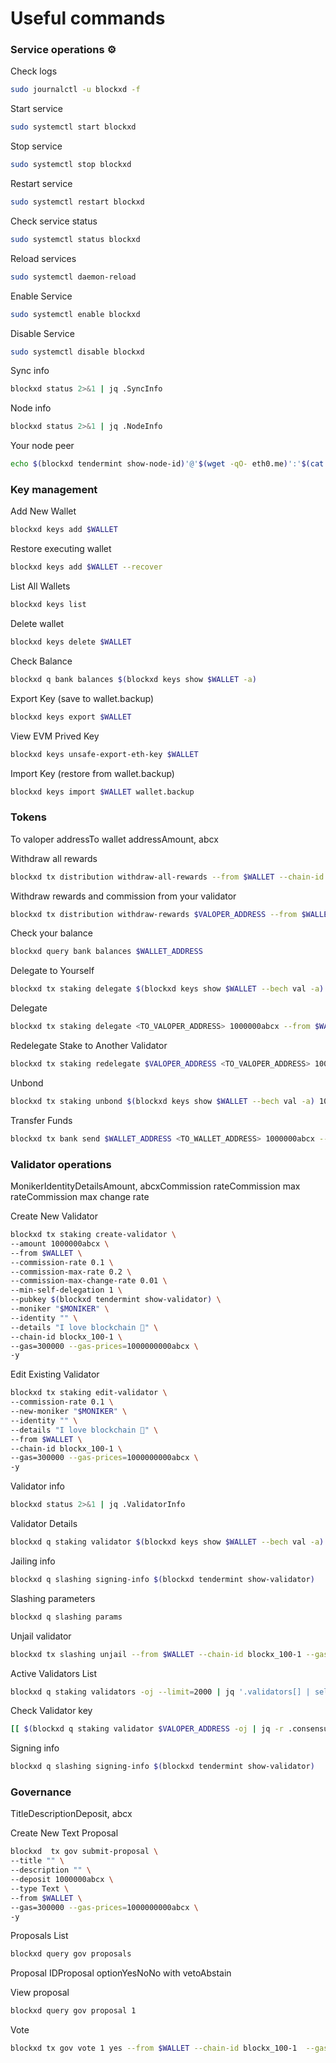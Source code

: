 # Useful commands

### Service operations ⚙️ <a href="#service-operations" id="service-operations"></a>

Check logs

```bash
sudo journalctl -u blockxd -f
```

Start service

```bash
sudo systemctl start blockxd
```

Stop service

```bash
sudo systemctl stop blockxd
```

Restart service

```bash
sudo systemctl restart blockxd
```

Check service status

```bash
sudo systemctl status blockxd
```

Reload services

```bash
sudo systemctl daemon-reload
```

Enable Service

```bash
sudo systemctl enable blockxd
```

Disable Service

```bash
sudo systemctl disable blockxd
```

Sync info

```bash
blockxd status 2>&1 | jq .SyncInfo
```

Node info

```bash
blockxd status 2>&1 | jq .NodeInfo
```

Your node peer

```bash
echo $(blockxd tendermint show-node-id)'@'$(wget -qO- eth0.me)':'$(cat $HOME/.blockxd/config/config.toml | sed -n '/Address to listen for incoming connection/{n;p;}' | sed 's/.*://; s/".*//')
```

### Key management <a href="#key-management" id="key-management"></a>

Add New Wallet

```bash
blockxd keys add $WALLET
```

Restore executing wallet

```bash
blockxd keys add $WALLET --recover
```

List All Wallets

```bash
blockxd keys list
```

Delete wallet

```bash
blockxd keys delete $WALLET
```

Check Balance

```bash
blockxd q bank balances $(blockxd keys show $WALLET -a)
```

Export Key (save to wallet.backup)

```bash
blockxd keys export $WALLET
```

View EVM Prived Key

```bash
blockxd keys unsafe-export-eth-key $WALLET
```

Import Key (restore from wallet.backup)

```bash
blockxd keys import $WALLET wallet.backup
```

### Tokens <a href="#tokens" id="tokens"></a>

To valoper addressTo wallet addressAmount, abcx

Withdraw all rewards

```bash
blockxd tx distribution withdraw-all-rewards --from $WALLET --chain-id blockx_100-1 --gas=300000 --gas-prices=1000000000abcx
```

Withdraw rewards and commission from your validator

```bash
blockxd tx distribution withdraw-rewards $VALOPER_ADDRESS --from $WALLET --commission --chain-id blockx_100-1 --gas=300000 --gas-prices=1000000000abcx -y
```

Check your balance

```bash
blockxd query bank balances $WALLET_ADDRESS
```

Delegate to Yourself

```bash
blockxd tx staking delegate $(blockxd keys show $WALLET --bech val -a) 1000000abcx --from $WALLET --chain-id blockx_100-1 --gas=300000 --gas-prices=1000000000abcx -y
```

Delegate

```bash
blockxd tx staking delegate <TO_VALOPER_ADDRESS> 1000000abcx --from $WALLET --chain-id blockx_100-1 --gas=300000 --gas-prices=1000000000abcx -y
```

Redelegate Stake to Another Validator

```bash
blockxd tx staking redelegate $VALOPER_ADDRESS <TO_VALOPER_ADDRESS> 1000000abcx --from $WALLET --chain-id blockx_100-1 --gas=300000 --gas-prices=1000000000abcx -y
```

Unbond

```bash
blockxd tx staking unbond $(blockxd keys show $WALLET --bech val -a) 1000000abcx --from $WALLET --chain-id blockx_100-1 --gas=300000 --gas-prices=1000000000abcx -y
```

Transfer Funds

```bash
blockxd tx bank send $WALLET_ADDRESS <TO_WALLET_ADDRESS> 1000000abcx --gas=300000 --gas-prices=1000000000abcx -y
```

### Validator operations <a href="#validator-operations" id="validator-operations"></a>

MonikerIdentityDetailsAmount, abcxCommission rateCommission max rateCommission max change rate

Create New Validator

```bash
blockxd tx staking create-validator \
--amount 1000000abcx \
--from $WALLET \
--commission-rate 0.1 \
--commission-max-rate 0.2 \
--commission-max-change-rate 0.01 \
--min-self-delegation 1 \
--pubkey $(blockxd tendermint show-validator) \
--moniker "$MONIKER" \
--identity "" \
--details "I love blockchain 💚" \
--chain-id blockx_100-1 \
--gas=300000 --gas-prices=1000000000abcx \
-y
```

Edit Existing Validator

```bash
blockxd tx staking edit-validator \
--commission-rate 0.1 \
--new-moniker "$MONIKER" \
--identity "" \
--details "I love blockchain 💚" \
--from $WALLET \
--chain-id blockx_100-1 \
--gas=300000 --gas-prices=1000000000abcx \
-y
```

Validator info

```bash
blockxd status 2>&1 | jq .ValidatorInfo
```

Validator Details

```bash
blockxd q staking validator $(blockxd keys show $WALLET --bech val -a)
```

Jailing info

```bash
blockxd q slashing signing-info $(blockxd tendermint show-validator)
```

Slashing parameters

```bash
blockxd q slashing params
```

Unjail validator

```bash
blockxd tx slashing unjail --from $WALLET --chain-id blockx_100-1 --gas=300000 --gas-prices=1000000000abcx -y
```

Active Validators List

```bash
blockxd q staking validators -oj --limit=2000 | jq '.validators[] | select(.status=="BOND_STATUS_BONDED")' | jq -r '(.tokens|tonumber/pow(10; 6)|floor|tostring) + " 	 " + .description.moniker' | sort -gr | nl
```

Check Validator key

```bash
[[ $(blockxd q staking validator $VALOPER_ADDRESS -oj | jq -r .consensus_pubkey.key) = $(blockxd status | jq -r .ValidatorInfo.PubKey.value) ]] && echo -e "Your key status is ok" || echo -e "Your key status is error"
```

Signing info

```bash
blockxd q slashing signing-info $(blockxd tendermint show-validator)
```

### Governance <a href="#governance" id="governance"></a>

TitleDescriptionDeposit, abcx

Create New Text Proposal

```bash
blockxd  tx gov submit-proposal \
--title "" \
--description "" \
--deposit 1000000abcx \
--type Text \
--from $WALLET \
--gas=300000 --gas-prices=1000000000abcx \
-y 
```

Proposals List

```bash
blockxd query gov proposals
```

Proposal IDProposal optionYesNoNo with vetoAbstain

View proposal

```bash
blockxd query gov proposal 1
```

Vote

```bash
blockxd tx gov vote 1 yes --from $WALLET --chain-id blockx_100-1  --gas=300000 --gas-prices=1000000000abcx -y
```
